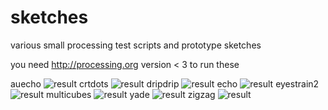 # sketches
various small processing test scripts and prototype sketches

you need http://processing.org version < 3 to run these 



auecho 
![result](https://raw.githubusercontent.com/bobvk/sketches/master/auecho/result.png)
crtdots
![result](https://raw.githubusercontent.com/bobvk/sketches/master/crtdots/result.png)
dripdrip 
 ![result](https://raw.githubusercontent.com/bobvk/sketches/master/dripdrip/result.png) 
echo 
 ![result](https://raw.githubusercontent.com/bobvk/sketches/master/echo/result.png)
eyestrain2 
 ![result](https://raw.githubusercontent.com/bobvk/sketches/master/eyestrain2/result.png)
multicubes 
 ![result](https://raw.githubusercontent.com/bobvk/sketches/master/multicubes/result.jpg)
yade
 ![result](https://raw.githubusercontent.com/bobvk/sketches/master/yade/result.jpg)
zigzag
 ![result](https://raw.githubusercontent.com/bobvk/sketches/master/zigzag/result.png)
